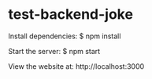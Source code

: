 # test-backend-joke

Install dependencies: 
$ npm install

Start the server: 
$ npm start

View the website at: http://localhost:3000
